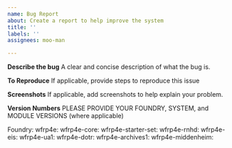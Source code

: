 ```yaml
---
name: Bug Report
about: Create a report to help improve the system
title: ''
labels: ''
assignees: moo-man

---
```


**Describe the bug**
A clear and concise description of what the bug is.

**To Reproduce**
If applicable, provide steps to reproduce this issue

**Screenshots**
If applicable, add screenshots to help explain your problem.

**Version Numbers**
PLEASE PROVIDE YOUR FOUNDRY, SYSTEM, and MODULE VERSIONS (where applicable) 

Foundry:
wfrp4e:
wfrp4e-core:
wfrp4e-starter-set:
wfrp4e-rnhd:
wfrp4e-eis:
wfrp4e-ua1:
wfrp4e-dotr:
wfrp4e-archives1:
wfrp4e-middenheim:
